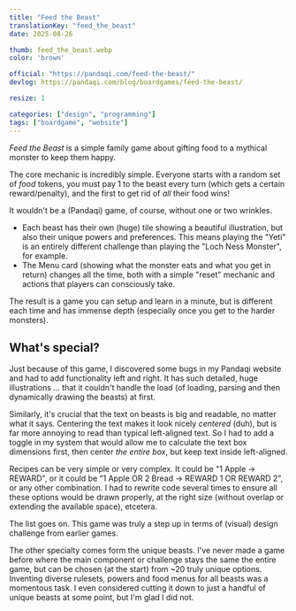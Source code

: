 ```yaml
---
title: "Feed the Beast"
translationKey: "feed_the_beast"
date: 2025-08-26

thumb: feed_the_beast.webp
color: 'brown'

official: "https://pandaqi.com/feed-the-beast/"
devlog: https://pandaqi.com/blog/boardgames/feed-the-beast/

resize: 1

categories: ["design", "programming"]
tags: ["boardgame", "website"]
---
```


_Feed the Beast_ is a simple family game about gifting food to a mythical monster to keep them happy.

The core mechanic is incredibly simple. Everyone starts with a random set of _food_ tokens, you must pay 1 to the beast every turn (which gets a certain reward/penalty), and the first to get rid of _all_ their food wins!

It wouldn't be a (Pandaqi) game, of course, without one or two wrinkles.

* Each beast has their own (huge) tile showing a beautiful illustration, but also their unique powers and preferences. This means playing the "Yeti" is an entirely different challenge than playing the "Loch Ness Monster", for example.
* The Menu card (showing what the monster eats and what you get in return) changes all the time, both with a simple "reset" mechanic and actions that players can consciously take.

The result is a game you can setup and learn in a minute, but is different each time and has immense depth (especially once you get to the harder monsters).

## What's special?

Just because of this game, I discovered some bugs in my Pandaqi website and had to add functionality left and right. It has such detailed, huge illustrations ... that it couldn't handle the load (of loading, parsing and then dynamically drawing the beasts) at first. 

Similarly, it's crucial that the text on beasts is big and readable, no matter what it says. Centering the text makes it look nicely _centered_ (duh), but is far more annoying to read than typical left-aligned text. So I had to add a toggle in my system that would allow me to calculate the text box dimensions first, then center _the entire box_, but keep text inside left-aligned. 

Recipes can be very simple or very complex. It could be "1 Apple -> REWARD", or it could be "1 Apple OR 2 Bread -> REWARD 1 OR REWARD 2", or any other combination. I had to rewrite code several times to ensure all these options would be drawn properly, at the right size (without overlap or extending the available space), etcetera.

The list goes on. This game was truly a step up in terms of (visual) design challenge from earlier games.

The other specialty comes form the unique beasts. I've never made a game before where the main component or challenge stays the same the entire game, but can be chosen (at the start) from ~20 truly unique options. Inventing diverse rulesets, powers and food menus for all beasts was a momentous task. I even considered cutting it down to just a handful of unique beasts at some point, but I'm glad I did not.